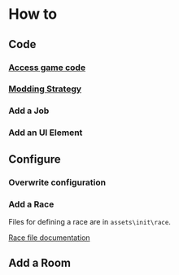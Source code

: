 # How to

## Code

### [Access game code](access_game_code.md)
### [Modding Strategy](modding_strategy.md)
### Add a Job
### Add an UI Element

## Configure

### Overwrite configuration

### Add a Race

Files for defining a race are in `assets\init\race`.

[Race file documentation](res/race/_EXAMPLE.txt)

## Add a Room



